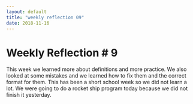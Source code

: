 ```yaml
---
layout: default
title: "weekly reflection 09"
date: 2018-11-16
---
```

<div class="blurb">
  <h1> Weekly Reflection # 9 </h1>
<p> This week we learned more about definitions and more practice. We also looked at some mistakes and we learned how to fix them and the correct format for them. This has been a short school week so we did not learn a lot. We were going to do a rocket ship program today because we did not finish it yesterday. </p>
</div><!-- /.blurb -->
